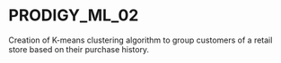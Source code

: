 # PRODIGY_ML_02
Creation of K-means clustering algorithm to group customers of a retail store based on their purchase history.
